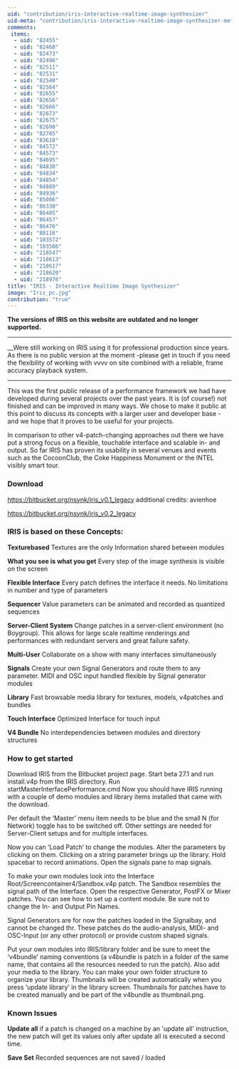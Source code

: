 ```yaml
---
uid: "contribution/iris-interactive-realtime-image-synthesizer"
uid-meta: "contribution/iris-interactive-realtime-image-synthesizer-meta"
comments: 
 items: 
  - uid: "82455"
  - uid: "82468"
  - uid: "82473"
  - uid: "82496"
  - uid: "82511"
  - uid: "82531"
  - uid: "82540"
  - uid: "82564"
  - uid: "82655"
  - uid: "82656"
  - uid: "82666"
  - uid: "82673"
  - uid: "82675"
  - uid: "82690"
  - uid: "82785"
  - uid: "83618"
  - uid: "84572"
  - uid: "84573"
  - uid: "84695"
  - uid: "84830"
  - uid: "84834"
  - uid: "84854"
  - uid: "84889"
  - uid: "84936"
  - uid: "85006"
  - uid: "86330"
  - uid: "86405"
  - uid: "86457"
  - uid: "86476"
  - uid: "88116"
  - uid: "103572"
  - uid: "103586"
  - uid: "218547"
  - uid: "218613"
  - uid: "218617"
  - uid: "218620"
  - uid: "218976"
title: "IRIS - Interactive Realtime Image Synthesizer"
image: "Iris_pc.jpg"
contribution: "true"
---
```


**The versions of IRIS on this website are outdated and no longer supported.**
****
__Were still working on IRIS using it for professional production since years. As there is no public version at the moment -please get in touch if you need the flexibility of working with vvvv on site combined with a reliable, frame accuracy playback system. 

---
This was the first public release of a performance framework we had have developed during several projects over the past years. It is (of course!) not finished and can be improved in many ways. We chose to make it public at this point to discuss its concepts with a larger user and developer base - and we hope that it proves to be useful for your projects. 

In comparison to other v4-patch-changing approaches out there we have put a strong focus on a flexible, touchable interface and scalable in- and output. So far IRIS has proven its usability in several venues and events such as the CocoonClub, the Coke Happiness Monument or the INTEL visibly smart tour.
   
###  Download 
<https://bitbucket.org/nsynk/iris_v0.1_legacy> additional credits: avienhoe

<https://bitbucket.org/nsynk/iris_v0.2_legacy>

   
###  IRIS is based on these Concepts:
**Texturebased**
Textures are the only Information shared between modules

**What you see is what you get**
Every step of the image synthesis is visible on the screen

**Flexible Interface**
Every patch defines the interface it needs. No limitations in number and type of parameters

**Sequencer**
Value parameters can be animated and recorded as quantized sequences

**Server-Client System**
Change patches in a server-client environment (no Boygroup). This allows for large scale realtime renderings and performances with redundant servers and great failure safety.

**Multi-User**
Collaborate on a show with many interfaces simultaneously

**Signals**
Create your own Signal Generators and route them to any parameter. MIDI and OSC input handled flexible by Signal generator modules

**Library**
Fast browsable media library for textures, models, v4patches and bundles

**Touch Interface**
Optimized Interface for touch input

**V4 Bundle**
No interdependencies between modules and directory structures

 
###  How to get started
Download IRIS from the Bitbucket project page.
Start beta 27.1 and run install.v4p from the IRIS directory.
Run startMasterInterfacePerformance.cmd
Now you should have IRIS running with a couple of demo modules and library items installed that came with the download.

Per default the ‘Master’ menu item needs to be blue and the small N (for Network) toggle has to be switched off. Other settings are needed for Server-Client setups and for multiple interfaces.

Now you can ‘Load Patch’ to change the modules. Alter the parameters by clicking on them. Clicking on a string parameter brings up the library. Hold spacebar to record animations. Open the signals pane to map signals.

To make your own modules look into the Interface Root/Screencontainer4/Sandbox.v4p patch. The Sandbox resembles the signal path of the Interface. Open the respective Generator, PostFX or Mixer patches. You can see how to set up a content module. Be sure not to change the In- and Output Pin Names.

Signal Generators are for now the patches loaded in the Signalbay, and cannot be changed thr. These patches do the audio-analysis, MIDI- and OSC-Input (or any other protocol) or provide custom shaped signals. 

Put your own modules into IRIS/library folder and be sure to meet the ‘v4bundle’ naming conventions (a v4bundle is patch in a folder of the same name, that contains all the resources needed to run the patch). Also add your media to the library. You can make your own folder structure to organize your library. Thumbnails will be created automatically when you press ‘update library’ in the library screen. Thumbnails for patches have to be created manually and be part of the v4bundle as thumbnail.png.
   
###  Known Issues
**Update all**
if a patch is changed on a machine by an 'update all' instruction, the new patch will get its values only after update all is executed a second time.

**Save Set**
Recorded sequences are not saved / loaded
   
   
   